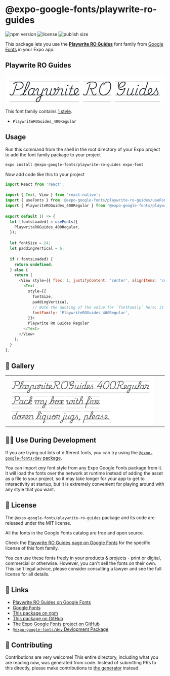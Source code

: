 # @expo-google-fonts/playwrite-ro-guides

![npm version](https://flat.badgen.net/npm/v/@expo-google-fonts/playwrite-ro-guides)
![license](https://flat.badgen.net/github/license/expo/google-fonts)
![publish size](https://flat.badgen.net/packagephobia/install/@expo-google-fonts/playwrite-ro-guides)

This package lets you use the [**Playwrite RO Guides**](https://fonts.google.com/specimen/Playwrite+RO+Guides) font family from [Google Fonts](https://fonts.google.com/) in your Expo app.

## Playwrite RO Guides

![Playwrite RO Guides](./font-family.png)

This font family contains [1 style](#-gallery).

- `PlaywriteROGuides_400Regular`

## Usage

Run this command from the shell in the root directory of your Expo project to add the font family package to your project
```sh
expo install @expo-google-fonts/playwrite-ro-guides expo-font
```

Now add code like this to your project
```js
import React from 'react';

import { Text, View } from 'react-native';
import { useFonts } from '@expo-google-fonts/playwrite-ro-guides/useFonts';
import { PlaywriteROGuides_400Regular } from '@expo-google-fonts/playwrite-ro-guides/400Regular';

export default () => {
  let [fontsLoaded] = useFonts({
    PlaywriteROGuides_400Regular,
  });

  let fontSize = 24;
  let paddingVertical = 6;

  if (!fontsLoaded) {
    return undefined;
  } else {
    return (
      <View style={{ flex: 1, justifyContent: 'center', alignItems: 'center' }}>
        <Text
          style={{
            fontSize,
            paddingVertical,
            // Note the quoting of the value for `fontFamily` here; it expects a string!
            fontFamily: 'PlaywriteROGuides_400Regular',
          }}>
          Playwrite RO Guides Regular
        </Text>
      </View>
    );
  }
};

```

## 🔡 Gallery


||||
|-|-|-|
|![PlaywriteROGuides_400Regular](.//400Regular/PlaywriteROGuides_400Regular.ttf.png)||||


## 👩‍💻 Use During Development

If you are trying out lots of different fonts, you can try using the [`@expo-google-fonts/dev` package](https://github.com/expo/google-fonts/tree/master/font-packages/dev#readme).

You can import *any* font style from any Expo Google Fonts package from it. It will load the fonts
over the network at runtime instead of adding the asset as a file to your project, so it may take longer
for your app to get to interactivity at startup, but it is extremely convenient
for playing around with any style that you want.

## 📖 License

The `@expo-google-fonts/playwrite-ro-guides` package and its code are released under the MIT license.

All the fonts in the Google Fonts catalog are free and open source.

Check the [Playwrite RO Guides page on Google Fonts](https://fonts.google.com/specimen/Playwrite+RO+Guides) for the specific license of this font family.

You can use these fonts freely in your products & projects - print or digital, commercial or otherwise. However, you can't sell the fonts on their own. This isn't legal advice, please consider consulting a lawyer and see the full license for all details.

## 🔗 Links

- [Playwrite RO Guides on Google Fonts](https://fonts.google.com/specimen/Playwrite+RO+Guides)
- [Google Fonts](https://fonts.google.com/)
- [This package on npm](https://www.npmjs.com/package/@expo-google-fonts/playwrite-ro-guides)
- [This package on GitHub](https://github.com/expo/google-fonts/tree/master/font-packages/playwrite-ro-guides)
- [The Expo Google Fonts project on GitHub](https://github.com/expo/google-fonts)
- [`@expo-google-fonts/dev` Devlopment Package](https://github.com/expo/google-fonts/tree/master/font-packages/dev)

## 🤝 Contributing

Contributions are very welcome! This entire directory, including what you are reading now, was generated from code. Instead of submitting PRs to this directly, please make contributions to [the generator](https://github.com/expo/google-fonts/tree/master/packages/generator) instead.
